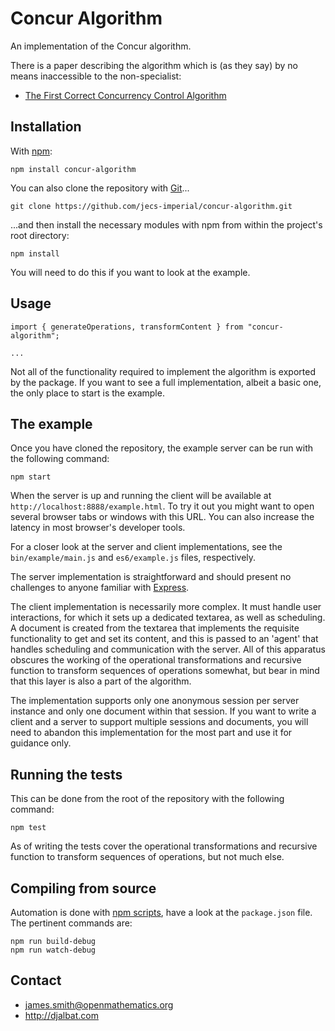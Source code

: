# Concur Algorithm

An implementation of the Concur algorithm.

There is a paper describing the algorithm which is (as they say) by no means inaccessible to the non-specialist:

* [The First Correct Concurrency Control Algorithm](http://djalbat.com/TFCCCA.pdf)

## Installation

With [npm](https://www.npmjs.com/):

    npm install concur-algorithm

You can also clone the repository with [Git](https://git-scm.com/)...

    git clone https://github.com/jecs-imperial/concur-algorithm.git

...and then install the necessary modules with npm from within the project's root directory:

    npm install

You will need to do this if you want to look at the example.

## Usage

```
import { generateOperations, transformContent } from "concur-algorithm";

...
```

Not all of the functionality required to implement the algorithm is exported by the package. If you want to see a full implementation, albeit a basic one, the only place to start is the example.

## The example

Once you have cloned the repository, the example server can be run with the following command:

    npm start

When the server is up and running the client will be available at `http://localhost:8888/example.html`. To try it out you might want to open several browser tabs or windows with this URL. You can also increase the latency in most browser's developer tools.

For a closer look at the server and client implementations, see the `bin/example/main.js` and `es6/example.js` files, respectively.

The server implementation is straightforward and should present no challenges to anyone familiar with [Express](https://expressjs.com/).

The client implementation is necessarily more complex. It must handle user interactions, for which it sets up a dedicated textarea, as well as scheduling. A document is created from the textarea that implements the requisite functionality to get and set its content, and this is passed to an 'agent' that handles scheduling and communication with the server. All of this apparatus obscures the working of the operational transformations and recursive function to transform sequences of operations somewhat, but bear in mind that this layer is also a part of the algorithm.

The implementation supports only one anonymous session per server instance and only one document within that session.
If you want to write a client and a server to support multiple sessions and documents, you will need to abandon this implementation for the most part and use it for guidance only.

## Running the tests

This can be done from the root of the repository with the following command:

    npm test

As of writing the tests cover the operational transformations and recursive function to transform sequences of operations, but not much else.

## Compiling from source

Automation is done with [npm scripts](https://docs.npmjs.com/misc/scripts), have a look at the `package.json` file. The pertinent commands are:

    npm run build-debug
    npm run watch-debug

## Contact

- james.smith@openmathematics.org
- http://djalbat.com
